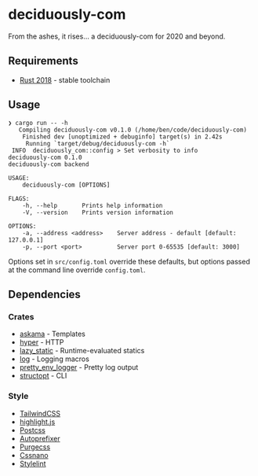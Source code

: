 # deciduously-com

From the ashes, it rises... a deciduously-com for 2020 and beyond.

## Requirements

- [Rust 2018](https://www.rust-lang.org/) - stable toolchain

## Usage

```shell
❯ cargo run -- -h
   Compiling deciduously-com v0.1.0 (/home/ben/code/deciduously-com)
    Finished dev [unoptimized + debuginfo] target(s) in 2.42s
     Running `target/debug/deciduously-com -h`
 INFO  deciduously_com::config > Set verbosity to info
deciduously-com 0.1.0
deciduously-com backend

USAGE:
    deciduously-com [OPTIONS]

FLAGS:
    -h, --help       Prints help information
    -V, --version    Prints version information

OPTIONS:
    -a, --address <address>    Server address - default [default: 127.0.0.1]
    -p, --port <port>          Server port 0-65535 [default: 3000]
```

Options set in `src/config.toml` override these defaults, but options passed at the command line override `config.toml`.

## Dependencies

### Crates

- [askama](https://github.com/djc/askama) - Templates
- [hyper](https://hyper.rs/) - HTTP
- [lazy_static](https://github.com/rust-lang-nursery/lazy-static.rs) - Runtime-evaluated statics
- [log](https://github.com/rust-lang/log) - Logging macros
- [pretty_env_logger](https://github.com/seanmonstar/pretty-env-logger) - Pretty log output
- [structopt](https://github.com/TeXitoi/structopt) - CLI

### Style

- [TailwindCSS](https://tailwindcss.com/)
- [highlight.js](https://highlightjs.org/)
- [Postcss](https://postcss.org/)
- [Autoprefixer](https://github.com/postcss/autoprefixer)
- [Purgecss](https://purgecss.com/)
- [Cssnano](https://cssnano.co/)
- [Stylelint](https://stylelint.io/)
